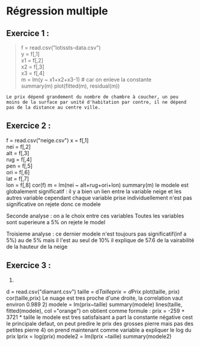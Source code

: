 # Régression multiple

## Exercice 1 : 

>f = read.csv("lotissts-data.csv")  
y = f[,1]  
x1 = f[,2]  
x2 = f[,3]  
x3 = f[,4]  
m = lm(y ~ x1+x2+x3-1) # car on enleve la constante  
summary(m)
plot(fitted(m), residual(m))
```
Le prix dépend grandement du nombre de chambre à coucher, un peu
moins de la surface par unité d'habitation par contre, il ne dépend pas de la distance au centre ville.
```

## Exercice 2 :

f = read.csv("neige.csv")
x = f[,1]  
nei = f[,2]  
alt = f[,3]  
rug = f[,4]  
pen = f[,5]  
ori = f[,6]  
lat = f[,7]  
lon = f[,8] 
cor(f)
m = lm(nei ~ alt+rug+ori+lon)
summary(m)
le modele est globalement significatif : il y a bien un lien entre la variable neige et les autres variable cependant chaque variable prise individuellement n'est pas significative on rejete donc ce modele

Seconde analyse : 
on a le choix entre ces variables 
Toutes les variables sont superieure a 5% on rejete le model

Troisieme analyse :
ce dernier modele n'est toujours pas significatif(inf a 5%)
au de 5% mais il l'est au seul de 10%
il explique de 57.6 de la vairabilité de la hauteur de la neige


## Exercice 3 :
1)
d = read.csv("diamant.csv")
taille = d$Taille
prix  = d$Prix
plot(taille, prix)
cor(taille,prix)
Le nuage est tres proche d'une droite, la correlation vaut environ 0.989
2) 
modele = lm(prix~taille)
summary(modele)
lines(taille, fitted(modele), col ="orange")
on obtient comme formule :
prix = -259 + 3721 * taille
le modele est tres satisfaisant a part la constante négative
cest le principale defaut, on peut predire le prix des grosses pierre mais pas des petites pierre
4)
on prend maintenant comme variable a expliquer le log du prix
lprix = log(prix)
modele2 = lm(lprix ~taille)
summary(modele2)

